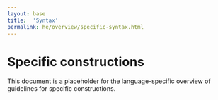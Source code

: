 ```yaml
---
layout: base
title:  'Syntax'
permalink: he/overview/specific-syntax.html
---
```


# Specific constructions

This document is a placeholder for the language-specific overview of
guidelines for specific constructions.
